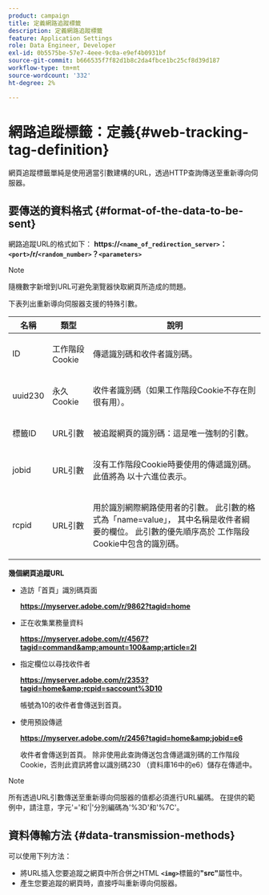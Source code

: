 ```yaml
---
product: campaign
title: 定義網路追蹤標籤
description: 定義網路追蹤標籤
feature: Application Settings
role: Data Engineer, Developer
exl-id: 0b5575be-57e7-4eee-9c0a-e9ef4b0931bf
source-git-commit: b666535f7f82d1b8c2da4fbce1bc25cf8d39d187
workflow-type: tm+mt
source-wordcount: '332'
ht-degree: 2%

---
```


# 網路追蹤標籤：定義{#web-tracking-tag-definition}



網頁追蹤標籤單純是使用適當引數建構的URL，透過HTTP查詢傳送至重新導向伺服器。

## 要傳送的資料格式 {#format-of-the-data-to-be-sent}

網路追蹤URL的格式如下： **https://`<name_of_redirection_server>`：`<port>`/r/`<random_number>`？`<parameters>`**

>[!NOTE]
>
>隨機數字新增到URL可避免瀏覽器快取網頁所造成的問題。

下表列出重新導向伺服器支援的特殊引數。

<table>
                     <thead>
                        <tr>
                           <th>名稱</th>
                           <th>類型</th>
                           <th>說明</th> 
                        </tr> 
                     </thead>
                     <tbody>
                        <tr>
                           <td>
                              <p>ID</p> 
                           </td>
                           <td>
                              <p>工作階段Cookie</p> 
                           </td>
                           <td>
                              <p>傳遞識別碼和收件者識別碼。</p> 
                           </td> 
                        </tr>
                        <tr>
                           <td>
                              <p>uuid230</p> 
                           </td>
                           <td>
                              <p>永久Cookie</p> 
                           </td>
                           <td>
                              <p>收件者識別碼（如果工作階段Cookie不存在則很有用）。</p> 
                           </td> 
                        </tr>
                        <tr>
                           <td>
                              <p>標籤ID</p> 
                           </td>
                           <td>
                              <p>URL引數</p> 
                           </td>
                           <td>
                              <p>被追蹤網頁的識別碼：這是唯一強制的引數。</p> 
                           </td> 
                        </tr>
                        <tr>
                           <td>
                              <p>jobid</p> 
                           </td>
                           <td>
                              <p>URL引數</p> 
                           </td>
                           <td>
                              <p>沒有工作階段Cookie時要使用的傳遞識別碼。 此值將為
                                 以十六進位表示。
                              </p> 
                           </td> 
                        </tr>
                        <tr>
                           <td>
                              <p>rcpid</p> 
                           </td>
                           <td>
                              <p>URL引數</p> 
                           </td>
                           <td>
                              <p>用於識別網際網路使用者的引數。 此引數的格式為「name=value」，
                                 其中名稱是收件者綱要的欄位。 此引數的優先順序高於
                                 工作階段Cookie中包含的識別碼。
                              </p> 
                           </td> 
                        </tr> 
                     </tbody>  
                  </table>

**幾個網頁追蹤URL**

* 造訪「首頁」識別碼頁面

  **https://myserver.adobe.com/r/9862?tagid=home**

* 正在收集業務量資料

  **https://myserver.adobe.com/r/4567?tagid=command&amp;amount=100&amp;article=2l**

* 指定欄位以尋找收件者

  **https://myserver.adobe.com/r/2353?tagid=home&amp;rcpid=saccount%3D10**

  帳號為10的收件者會傳送到首頁。

* 使用預設傳遞

  **https://myserver.adobe.com/r/2456?tagid=home&amp;jobid=e6**

  收件者會傳送到首頁。 除非使用此查詢傳送包含傳遞識別碼的工作階段Cookie，否則此資訊將會以識別碼230 （資料庫16中的e6）儲存在傳遞中。

>[!NOTE]
>
>所有透過URL引數傳送至重新導向伺服器的值都必須進行URL編碼。 在提供的範例中，請注意，字元&#39;=&#39;和&#39;|&#39;分別編碼為&#39;%3D&#39;和&#39;%7C&#39;。

## 資料傳輸方法 {#data-transmission-methods}

可以使用下列方法：

* 將URL插入您要追蹤之網頁中所合併之HTML **`<img>`**&#x200B;標籤的&#x200B;**&quot;src&quot;**&#x200B;屬性中。
* 產生您要追蹤的網頁時，直接呼叫重新導向伺服器。

